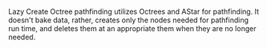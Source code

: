 Lazy Create Octree pathfinding utilizes Octrees and AStar for pathfinding. 
It doesn't bake data, rather, creates only the nodes needed for pathfinding run time, and deletes them at an appropriate them when they are no longer needed.
